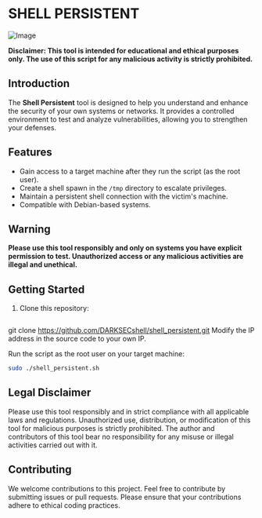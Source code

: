 # SHELL PERSISTENT

![Image](https://github.com/DARKSECshell/shell_persistent/assets/121623691/93b2f403-b4f3-452f-9ca9-ac996a620ecd)

**Disclaimer: This tool is intended for educational and ethical purposes only. The use of this script for any malicious activity is strictly prohibited.**

## Introduction

The **Shell Persistent** tool is designed to help you understand and enhance the security of your own systems or networks. It provides a controlled environment to test and analyze vulnerabilities, allowing you to strengthen your defenses.

## Features

- Gain access to a target machine after they run the script (as the root user).
- Create a shell spawn in the `/tmp` directory to escalate privileges.
- Maintain a persistent shell connection with the victim's machine.
- Compatible with Debian-based systems.

## Warning

**Please use this tool responsibly and only on systems you have explicit permission to test. Unauthorized access or any malicious activities are illegal and unethical.**

## Getting Started

1. Clone this repository:

   ```bash
git clone https://github.com/DARKSECshell/shell_persistent.git
Modify the IP address in the source code to your own IP.

Run the script as the root user on your target machine:
   
   ```bash
 sudo ./shell_persistent.sh
```

## Legal Disclaimer

Please use this tool responsibly and in strict compliance with all applicable laws and regulations. Unauthorized use, distribution, or modification of this tool for malicious purposes is strictly prohibited. The author and contributors of this tool bear no responsibility for any misuse or illegal activities carried out with it.

## Contributing

We welcome contributions to this project. Feel free to contribute by submitting issues or pull requests. Please ensure that your contributions adhere to ethical coding practices.

